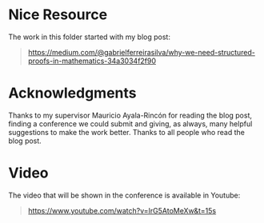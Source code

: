 # Nice Resource
The work in this folder started with my blog post:
> https://medium.com/@gabrielferreirasilva/why-we-need-structured-proofs-in-mathematics-34a3034f2f90

# Acknowledgments
Thanks to my supervisor Mauricio Ayala-Rincón for reading the blog post, finding a
conference we could submit and giving, as always, many helpful suggestions to make
the work better. Thanks to all people who read the blog post.  

# Video 
The video that will be shown in the conference is available in Youtube: 
> https://www.youtube.com/watch?v=IrG5AtoMeXw&t=15s
